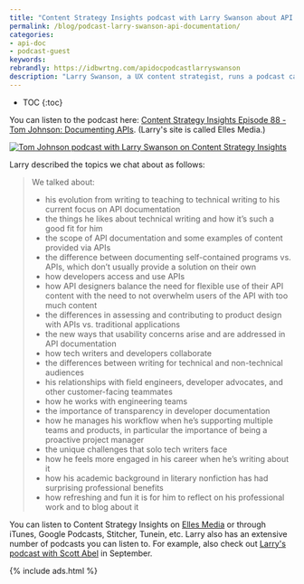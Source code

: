```yaml
---
title: "Content Strategy Insights podcast with Larry Swanson about API documentation"
permalink: /blog/podcast-larry-swanson-api-documentation/
categories:
- api-doc
- podcast-guest
keywords:
rebrandly: https://idbwrtng.com/apidocpodcastlarryswanson
description: "Larry Swanson, a UX content strategist, runs a podcast called <a href='https://ellessmedia.com/csi/'>Content Strategy Insights</a>. Larry recently interviewed me a few weeks ago about various topics related to API documentation."
---
```


* TOC
{:toc}

You can listen to the podcast here: [Content Strategy Insights Episode 88 - Tom Johnson: Documenting APIs](https://ellessmedia.com/csi/tom-johnson/). (Larry's site is called Elles Media.)

<a href="https://ellessmedia.com/csi/tom-johnson/"><img src="https://s3.us-west-1.wasabisys.com/idbwmedia.com/images/swansonpodcastapis.png" alt="Tom Johnson podcast with Larry Swanson on Content Strategy Insights" /></a>

Larry described the topics we chat about as follows:

> We talked about:
>
> * his evolution from writing to teaching to technical writing to his current focus on API documentation
> * the things he likes about technical writing and how it’s such a good fit for him
> * the scope of API documentation and some examples of content provided via APIs
> * the difference between documenting self-contained programs vs. APIs, which don’t usually provide a solution on their own
> * how developers access and use APIs
> * how API designers balance the need for flexible use of their API content with the need to not overwhelm users of the API with too much content
> * the differences in assessing and contributing to product design with APIs vs. traditional applications
> * the new ways that usability concerns arise and are addressed in API documentation
> * how tech writers and developers collaborate
> * the differences between writing for technical and non-technical audiences
> * his relationships with field engineers, developer advocates, and other customer-facing teammates
> * how he works with engineering teams
> * the importance of transparency in developer documentation
> * how he manages his workflow when he’s supporting multiple teams and products, in particular the importance of being a proactive project manager
> * the unique challenges that solo tech writers face
> * how he feels more engaged in his career when he’s writing about it
> * how his academic background in literary nonfiction has had surprising professional benefits
> * how refreshing and fun it is for him to reflect on his professional work and to blog about it

You can listen to Content Strategy Insights on [Elles Media](https://ellessmedia.com/csi/tom-johnson/) or through iTunes, Google Podcasts, Stitcher, Tunein, etc. Larry also has an extensive number of podcasts you can listen to. For example, also check out [Larry's podcast with Scott Abel](https://ellessmedia.com/csi/scott-abel/) in September.

{% include ads.html %}
